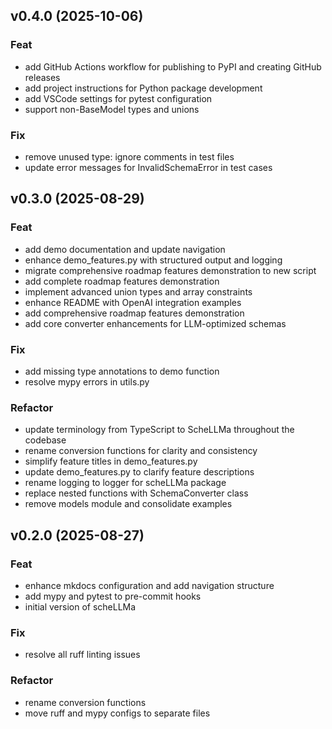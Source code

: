 ## v0.4.0 (2025-10-06)

### Feat

- add GitHub Actions workflow for publishing to PyPI and creating GitHub releases
- add project instructions for Python package development
- add VSCode settings for pytest configuration
- support non-BaseModel types and unions

### Fix

- remove unused type: ignore comments in test files
- update error messages for InvalidSchemaError in test cases

## v0.3.0 (2025-08-29)

### Feat

- add demo documentation and update navigation
- enhance demo_features.py with structured output and logging
- migrate comprehensive roadmap features demonstration to new script
- add complete roadmap features demonstration
- implement advanced union types and array constraints
- enhance README with OpenAI integration examples
- add comprehensive roadmap features demonstration
- add core converter enhancements for LLM-optimized schemas

### Fix

- add missing type annotations to demo function
- resolve mypy errors in utils.py

### Refactor

- update terminology from TypeScript to ScheLLMa throughout the codebase
- rename conversion functions for clarity and consistency
- simplify feature titles in demo_features.py
- update demo_features.py to clarify feature descriptions
- rename logging to logger for scheLLMa package
- replace nested functions with SchemaConverter class
- remove models module and consolidate examples

## v0.2.0 (2025-08-27)

### Feat

- enhance mkdocs configuration and add navigation structure
- add mypy and pytest to pre-commit hooks
- initial version of scheLLMa

### Fix

- resolve all ruff linting issues

### Refactor

- rename conversion functions
- move ruff and mypy configs to separate files
